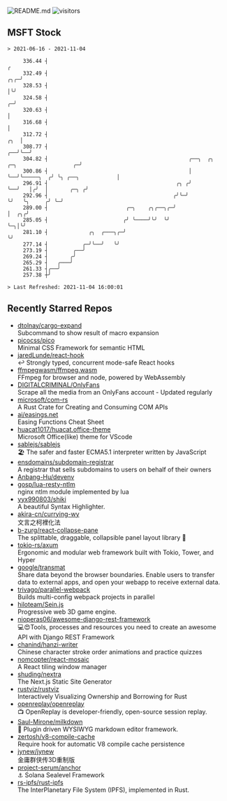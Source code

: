 ![README.md](https://github.com/Gerhut/Gerhut/workflows/README.md/badge.svg)
![visitors](https://visitors.vercel.app/Gerhut/Gerhut?token=8cf69d1f6813d272ef062726b6070c9be4ff72038cfe5a7ded7384a8da65d866)

## MSFT Stock

```
> 2021-06-16 - 2021-11-04

     336.44 ┤                                                                                                  ╭ 
     332.49 ┤                                                                                              ╭╮╭─╯ 
     328.53 ┤                                                                                              │╰╯   
     324.58 ┤                                                                                            ╭─╯     
     320.63 ┤                                                                                            │       
     316.68 ┤                                                                                            │       
     312.72 ┤                                                                                        ╭╮  │       
     308.77 ┤                                                                                     ╭──╯╰──╯       
     304.82 ┤                                             ╭──╮  ╭╮         ╭─╮                  ╭─╯              
     300.86 ┤                                             │  ╰──╯╰─────╮  ╭╯ ╰╮ ╭──╮            │                
     296.91 ┤                                         ╭╮ ╭╯            ╰──╯   │╭╯  │       ╭─╮ ╭╯                
     292.96 ┤                                        ╭╯╰─╯                    ╰╯   ╰╮     ╭╯ ╰─╯                 
     289.00 ┤                         ╭─╮    ╭╮╭──╮╭─╯                              │  ╭╮╭╯                      
     285.05 ┤                        ╭╯ ╰────╯╰╯  ╰╯                                ╰─╮│╰╯                       
     281.10 ┤             ╭╮  ╭───╮╭─╯                                                ╰╯                         
     277.14 ┤           ╭─╯╰──╯   ╰╯                                                                             
     273.19 ┤        ╭──╯                                                                                        
     269.24 ┤       ╭╯                                                                                           
     265.29 ┤   ╭───╯                                                                                            
     261.33 ┤╭──╯                                                                                                
     257.38 ┼╯                                                                                                   

> Last Refreshed: 2021-11-04 16:00:01
```

## Recently Starred Repos

- [dtolnay/cargo-expand](https://github.com/dtolnay/cargo-expand)  
  Subcommand to show result of macro expansion
- [picocss/pico](https://github.com/picocss/pico)  
  Minimal CSS Framework for semantic HTML
- [jaredLunde/react-hook](https://github.com/jaredLunde/react-hook)  
  ↩ Strongly typed, concurrent mode-safe React hooks
- [ffmpegwasm/ffmpeg.wasm](https://github.com/ffmpegwasm/ffmpeg.wasm)  
  FFmpeg for browser and node, powered by WebAssembly
- [DIGITALCRIMINAL/OnlyFans](https://github.com/DIGITALCRIMINAL/OnlyFans)  
  Scrape all the media from an OnlyFans account - Updated regularly
- [microsoft/com-rs](https://github.com/microsoft/com-rs)  
  A Rust Crate for Creating and Consuming COM APIs
- [ai/easings.net](https://github.com/ai/easings.net)  
  Easing Functions Cheat Sheet
- [huacat1017/huacat.office-theme](https://github.com/huacat1017/huacat.office-theme)  
  Microsoft Office(like) theme for VScode
- [sablejs/sablejs](https://github.com/sablejs/sablejs)  
  🏖️ The safer and faster ECMA5.1 interpreter written by JavaScript
- [ensdomains/subdomain-registrar](https://github.com/ensdomains/subdomain-registrar)  
  A registrar that sells subdomains to users on behalf of their owners
- [Anbang-Hu/devenv](https://github.com/Anbang-Hu/devenv)  
- [gosp/lua-resty-ntlm](https://github.com/gosp/lua-resty-ntlm)  
  nginx ntlm module implemented by lua
- [yyx990803/shiki](https://github.com/yyx990803/shiki)  
  A beautiful Syntax Highlighter.
- [akira-cn/currying-wy](https://github.com/akira-cn/currying-wy)  
  文言之柯裡化法
- [b-zurg/react-collapse-pane](https://github.com/b-zurg/react-collapse-pane)  
  The splittable, draggable, collapsible panel layout library 🎉
- [tokio-rs/axum](https://github.com/tokio-rs/axum)  
  Ergonomic and modular web framework built with Tokio, Tower, and Hyper
- [google/transmat](https://github.com/google/transmat)  
  Share data beyond the browser boundaries. Enable users to transfer data to external apps, and open your webapp to receive external data.
- [trivago/parallel-webpack](https://github.com/trivago/parallel-webpack)  
  Builds multi-config webpack projects in parallel
- [hiloteam/Sein.js](https://github.com/hiloteam/Sein.js)  
  Progressive web 3D game engine.
- [nioperas06/awesome-django-rest-framework](https://github.com/nioperas06/awesome-django-rest-framework)  
   💻😍Tools, processes and resources you need to create an awesome API with Django REST Framework
- [chanind/hanzi-writer](https://github.com/chanind/hanzi-writer)  
  Chinese character stroke order animations and practice quizzes
- [nomcopter/react-mosaic](https://github.com/nomcopter/react-mosaic)  
  A React tiling window manager
- [shuding/nextra](https://github.com/shuding/nextra)  
  The Next.js Static Site Generator
- [rustviz/rustviz](https://github.com/rustviz/rustviz)  
  Interactively Visualizing Ownership and Borrowing for Rust
- [openreplay/openreplay](https://github.com/openreplay/openreplay)  
  :tv: OpenReplay is developer-friendly, open-source session replay.
- [Saul-Mirone/milkdown](https://github.com/Saul-Mirone/milkdown)  
  🍼 Plugin driven WYSIWYG  markdown editor framework.
- [zertosh/v8-compile-cache](https://github.com/zertosh/v8-compile-cache)  
  Require hook for automatic V8 compile cache persistence
- [jynew/jynew](https://github.com/jynew/jynew)  
  金庸群侠传3D重制版
- [project-serum/anchor](https://github.com/project-serum/anchor)  
  ⚓ Solana Sealevel Framework
- [rs-ipfs/rust-ipfs](https://github.com/rs-ipfs/rust-ipfs)  
  The InterPlanetary File System (IPFS), implemented in Rust.
